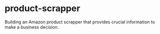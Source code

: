 # product-scrapper
Building an Amazon product scrapper that provides crucial information to make a business decision.
